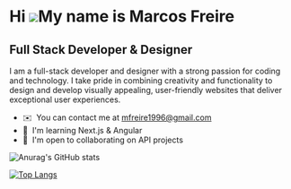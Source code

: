Hi ![](https://user-images.githubusercontent.com/18350557/176309783-0785949b-9127-417c-8b55-ab5a4333674e.gif)My name is Marcos Freire
=====================================================================================================================================

Full Stack Developer & Designer
-------------------------------

I am a full-stack developer and designer with a strong passion for coding and technology. I take pride in combining creativity and functionality to design and develop visually appealing, user-friendly websites that deliver exceptional user experiences.

*   ✉️  You can contact me at [mfreire1996@gmail.com](mailto:mfreire1996@gmail.com)
*   🧠  I'm learning Next.js & Angular
*   🤝  I'm open to collaborating on API projects


![Anurag's GitHub stats](https://github-readme-stats.vercel.app/api?username=mfreire1996&show_icons=true)

[![Top Langs](https://github-readme-stats.vercel.app/api/top-langs/?username=mfreire1996)](https://github.com/mfreire1996/github-readme-stats)
